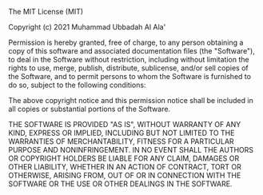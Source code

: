 The MIT License (MIT)

Copyright (c) 2021 Muhammad Ubbadah Al Ala'

Permission is hereby granted, free of charge, to any person obtaining a copy
of this software and associated documentation files (the "Software"), to deal
in the Software without restriction, including without limitation the rights
to use, merge, publish, distribute, sublicense, and/or sell copies of the Software, and to permit persons to whom the Software is furnished to do so, subject to the following conditions:

The above copyright notice and this permission notice shall be included in all
copies or substantial portions of the Software.

THE SOFTWARE IS PROVIDED "AS IS", WITHOUT WARRANTY OF ANY KIND, EXPRESS OR
IMPLIED, INCLUDING BUT NOT LIMITED TO THE WARRANTIES OF MERCHANTABILITY,
FITNESS FOR A PARTICULAR PURPOSE AND NONINFRINGEMENT. IN NO EVENT SHALL THE
AUTHORS OR COPYRIGHT HOLDERS BE LIABLE FOR ANY CLAIM, DAMAGES OR OTHER
LIABILITY, WHETHER IN AN ACTION OF CONTRACT, TORT OR OTHERWISE, ARISING FROM,
OUT OF OR IN CONNECTION WITH THE SOFTWARE OR THE USE OR OTHER DEALINGS IN THE
SOFTWARE.